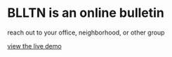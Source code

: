 # BLLTN is an online bulletin

reach out to your office, neighborhood, or other group

<a href="https://blltn.herokuapp.com/" target="_blank" rel="noopener noreferrer">view the live demo</a>